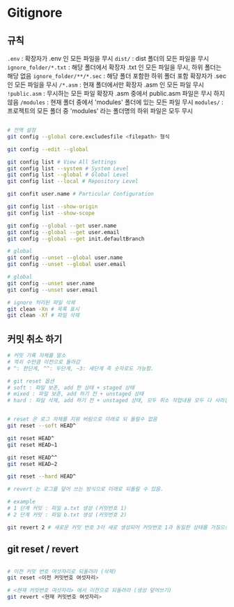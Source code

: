 # Gitignore

## 규칙

`.env` : 확장자가 .env 인 모든 파일을 무시
`dist/` : dist 폴더의 모든 파일을 무시
`ignore_folder/*.txt` : 해당 폴더에서 확장자 .txt 인 모든 파일을 무시, 하위 폴더는 해당 없음
`ignore_folder/**/*.sec` : 해당 폴더 포함한 하위 폴더 포함 확장자가 .sec 인 모든 파일을 무시
`/*.asm` : 현재 폴더에서만 확장자 .asm 인 모든 파일 무시
`!public.asm` : 무시하는 모든 파일 확장자 .asm 중에서 public.asm 파일은 무시 하지 않음
`/modules` : 현재 폴더 중에서 'modules' 폴더에 있는 모든 파일 무시
`modules/` : 프로젝트의 모든 폴더 중 'modules' 라는 폴더명의 하위 파일은 모두 무시

```bash

# 전역 설정
git config --global core.excludesfile <filepath> 형식

```

```bash
git config --edit --global

git config list # View All Settings
git config list --system # System Level
git config list --global # Global Level
git config list --local # Repository Level

git confit user.name # Particular Configuration

git config list --show-origin
git config list --show-scope

git config --global --get user.name
git config --global --get user.email
git config --global --get init.defaultBranch

# global
git config --unset --global user.name
git config --unset --global user.email

# global
git config --unset user.name
git config --unset user.email

# ignore 처리된 파일 삭제
git clean -Xn # 목록 표시
git clean -Xf # 파일 삭제
```

## 커밋 취소 하기

```bash
# 커밋 기록 자체를 말소
# 꺽쇠 수만큼 이전으로 돌아감
# ^: 한단계, ^^: 두단계, ~3: 세단계 즉 숫자로도 가능함.

# git reset 옵션
# soft : 파일 보존, add 한 상태 + staged 상태
# mixed : 파일 보존, add 하기 전 + unstaged 상태
# hard : 파일 삭제, add 하기 전 + unstaged 상태, 모두 취소 작업내용 모두 다 사라짐으로 위험함.


# reset 은 로그 자체를 지워 버림으로 미래로 되 돌릴수 없음
git reset --soft HEAD^

git reset HEAD^
git reset HEAD~1

git reset HEAD^^
git reset HEAD~2

git reset --hard HEAD^

# revert 는 로그를 덮어 쓰는 방식으로 미래로 되돌릴 수 있음.

# example
# 1 단계 커밋 : 파일 a.txt 생성 (커밋번호 1)
# 2 단계 커밋 : 파일 b.txt 생성 (커밋번호 2)

git revert 2 # 새로운 커밋 번호 3이 새로 생성되어 커밋번호 1과 동일한 상태를 가짐으로


```

## git reset / revert

```bash

# 이전 커밋 번호 여섯자리로 되돌려라 (삭제)
git reset <이전 커밋번호 여섯자리>

# <현재 커밋번호 여섯자리> 에서 이전으로 되돌려라 (생성 덮어쓰기)
git revert <현재 커밋번호 여섯자리>

```
